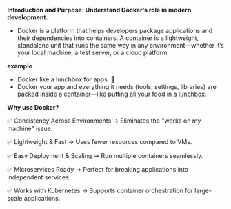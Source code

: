 **Introduction and Purpose: Understand Docker’s role in modern development.**
- Docker is a platform that helps developers package applications and their dependencies into containers. A container is a lightweight, standalone unit that runs the same way in any environment—whether it’s your local machine, a test server, or a cloud platform.

**example**
-   Docker like a lunchbox for apps. 🍱
-   Docker your app and everything it needs (tools, settings, libraries) are packed inside a container—like putting all your food in a lunchbox.

 **Why use Docker?**
 
✅ Consistency Across Environments → Eliminates the "works on my machine" issue.

✅ Lightweight & Fast → Uses fewer resources compared to VMs.

✅ Easy Deployment & Scaling → Run multiple containers seamlessly.

✅ Microservices Ready → Perfect for breaking applications into independent services.

✅ Works with Kubernetes → Supports container orchestration for large-scale applications.

